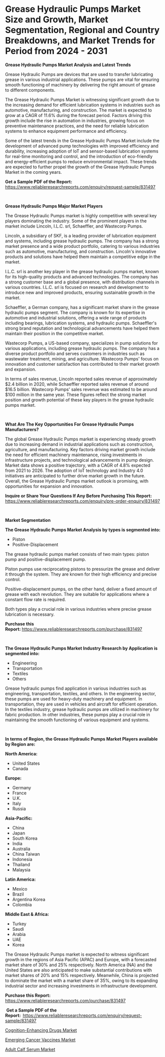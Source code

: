 <p><h1>Grease Hydraulic Pumps Market Size and Growth, Market Segmentation, Regional and Country Breakdowns, and Market Trends for Period from 2024 -  2031</h1></p><p><strong>Grease Hydraulic Pumps Market Analysis and Latest Trends</strong></p>
<p><p>Grease Hydraulic Pumps are devices that are used to transfer lubricating grease in various industrial applications. These pumps are vital for ensuring smooth functioning of machinery by delivering the right amount of grease to different components.</p><p>The Grease Hydraulic Pumps Market is witnessing significant growth due to the increasing demand for efficient lubrication systems in industries such as automotive, manufacturing, and construction. The market is expected to grow at a CAGR of 11.6% during the forecast period. Factors driving this growth include the rise in automation in industries, growing focus on preventive maintenance practices, and the need for reliable lubrication systems to enhance equipment performance and efficiency.</p><p>Some of the latest trends in the Grease Hydraulic Pumps Market include the development of advanced pump technologies with improved efficiency and durability, increasing adoption of IoT and sensor-based lubrication systems for real-time monitoring and control, and the introduction of eco-friendly and energy-efficient pumps to reduce environmental impact. These trends are expected to further propel the growth of the Grease Hydraulic Pumps Market in the coming years.</p></p>
<p><strong>Get a Sample PDF of the Report:&nbsp;</strong> <a href="https://www.reliableresearchreports.com/enquiry/request-sample/831497">https://www.reliableresearchreports.com/enquiry/request-sample/831497</a></p>
<p>&nbsp;</p>
<p><strong>Grease Hydraulic Pumps Major Market Players</strong></p>
<p><p>The Grease Hydraulic Pumps market is highly competitive with several key players dominating the industry. Some of the prominent players in the market include Lincoln, I.L.C. srl, Schaeffler, and Wastecorp Pumps.</p><p>Lincoln, a subsidiary of SKF, is a leading provider of lubrication equipment and systems, including grease hydraulic pumps. The company has a strong market presence and a wide product portfolio, catering to various industries such as automotive, manufacturing, and construction. Lincoln's innovative products and solutions have helped them maintain a competitive edge in the market.</p><p>I.L.C. srl is another key player in the grease hydraulic pumps market, known for its high-quality products and advanced technologies. The company has a strong customer base and a global presence, with distribution channels in various countries. I.L.C. srl is focused on research and development to introduce new and improved products, ensuring sustainable growth in the market.</p><p>Schaeffler, a German company, has a significant market share in the grease hydraulic pumps segment. The company is known for its expertise in automotive and industrial solutions, offering a wide range of products including bearings, lubrication systems, and hydraulic pumps. Schaeffler's strong brand reputation and technological advancements have helped them maintain their position in the competitive market.</p><p>Wastecorp Pumps, a US-based company, specializes in pump solutions for various applications, including grease hydraulic pumps. The company has a diverse product portfolio and serves customers in industries such as wastewater treatment, mining, and agriculture. Wastecorp Pumps' focus on innovation and customer satisfaction has contributed to their market growth and expansion.</p><p>In terms of sales revenue, Lincoln reported sales revenue of approximately $2.4 billion in 2020, while Schaeffler reported sales revenue of around $16.5 billion. Wastecorp Pumps' sales revenue was estimated to be around $100 million in the same year. These figures reflect the strong market position and growth potential of these key players in the grease hydraulic pumps market.</p></p>
<p>&nbsp;</p>
<p><strong>What Are The Key Opportunities For Grease Hydraulic Pumps Manufacturers?</strong></p>
<p><p>The global Grease Hydraulic Pumps market is experiencing steady growth due to increasing demand in industrial applications such as construction, agriculture, and manufacturing. Key factors driving market growth include the need for efficient machinery maintenance, rising investments in infrastructure projects, and technological advancements in pump design. Market data shows a positive trajectory, with a CAGR of 4.8% expected from 2021 to 2026. The adoption of IoT technology and Industry 4.0 initiatives are anticipated to further drive market growth in the future. Overall, the Grease Hydraulic Pumps market outlook is promising, with opportunities for expansion and innovation.</p></p>
<p><strong>Inquire or Share Your Questions If Any Before Purchasing This Report:</strong> <a href="https://www.reliableresearchreports.com/enquiry/pre-order-enquiry/831497">https://www.reliableresearchreports.com/enquiry/pre-order-enquiry/831497</a></p>
<p>&nbsp;</p>
<p><strong>Market Segmentation</strong></p>
<p><strong>The Grease Hydraulic Pumps Market Analysis by types is segmented into:</strong></p>
<p><ul><li>Piston</li><li>Positive-Displacement</li></ul></p>
<p><p>The grease hydraulic pumps market consists of two main types: piston pump and positive-displacement pump. </p><p>Piston pumps use reciprocating pistons to pressurize the grease and deliver it through the system. They are known for their high efficiency and precise control.</p><p>Positive-displacement pumps, on the other hand, deliver a fixed amount of grease with each revolution. They are suitable for applications where a constant flow rate is required.</p><p>Both types play a crucial role in various industries where precise grease lubrication is necessary.</p></p>
<p><strong>Purchase this Report:&nbsp;</strong><a href="https://www.reliableresearchreports.com/purchase/831497">https://www.reliableresearchreports.com/purchase/831497</a></p>
<p>&nbsp;</p>
<p><strong>The Grease Hydraulic Pumps Market Industry Research by Application is segmented into:</strong></p>
<p><ul><li>Engineering</li><li>Transportation</li><li>Textiles</li><li>Others</li></ul></p>
<p><p>Grease hydraulic pumps find application in various industries such as engineering, transportation, textiles, and others. In the engineering sector, these pumps are used for heavy-duty machinery and equipment. In transportation, they are used in vehicles and aircraft for efficient operation. In the textiles industry, grease hydraulic pumps are utilized in machinery for fabric production. In other industries, these pumps play a crucial role in maintaining the smooth functioning of various equipment and systems.</p></p>
<p>&nbsp;</p>
<p><strong>In terms of Region, the Grease Hydraulic Pumps Market Players available by Region are:</strong></p>
<p>
    <p> <strong> North America: </strong>
        <ul>
            <li>United States</li>
            <li>Canada</li>
        </ul>
        </p> 
    <p> <strong> Europe: </strong>
        <ul>
            <li>Germany</li>
            <li>France</li>
            <li>U.K.</li>
            <li>Italy</li>
            <li>Russia</li>
        </ul>
        </p> 
    <p> <strong> Asia-Pacific: </strong>
        <ul>
            <li>China</li>
            <li>Japan</li>
            <li>South Korea</li>
            <li>India</li>
            <li>Australia</li>
            <li>China Taiwan</li>
            <li>Indonesia</li>
            <li>Thailand</li>
            <li>Malaysia</li>
        </ul>
        </p> 
    <p> <strong> Latin America: </strong>
        <ul>
            <li>Mexico</li>
            <li>Brazil</li>
            <li>Argentina Korea</li>
            <li>Colombia</li>
        </ul>
        </p> 
    <p> <strong> Middle East & Africa: </strong>
        <ul>
            <li>Turkey</li>
            <li>Saudi</li>
            <li>Arabia</li>
            <li>UAE</li>
            <li>Korea</li>
        </ul>
    </p>
    </p>
<p><p>The Grease Hydraulic Pumps market is expected to witness significant growth in the regions of Asia Pacific (APAC) and Europe, with a forecasted market share of 30% and 25% respectively. North America (NA) and the United States are also anticipated to make substantial contributions with market shares of 20% and 15% respectively. Meanwhile, China is projected to dominate the market with a market share of 35%, owing to its expanding industrial sector and increasing investments in infrastructure development.</p></p>
<p><strong>Purchase this Report: </strong><a href="https://www.reliableresearchreports.com/purchase/831497">https://www.reliableresearchreports.com/purchase/831497</a></p>
<p>&nbsp;<strong>Get a Sample PDF of the Report:&nbsp;&nbsp;</strong><a href="https://www.reliableresearchreports.com/enquiry/request-sample/831497">https://www.reliableresearchreports.com/enquiry/request-sample/831497</a></p>
<p><strong></strong></p>
<p><p><a href="https://medium.com/@marionlang1939/cognition-enhancing-drugs-market-the-key-to-successful-business-strategy-forecast-till-2031-b6b4c36b6698">Cognition-Enhancing Drugs Market</a></p><p><a href="https://medium.com/@marionlang1939/emerging-cancer-vaccines-market-report-reveals-the-latest-trends-and-growth-opportunities-of-this-03e377912cd0">Emerging Cancer Vaccines Market</a></p><p><a href="https://medium.com/@marionlang1939/adult-calf-serum-market-comprehensive-assessment-by-type-application-and-geography-67910385a038">Adult Calf Serum Market</a></p></p>